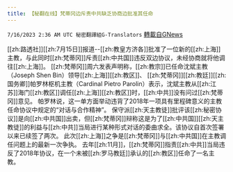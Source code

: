 ```yaml
---
title: 【秘翻在线】梵蒂冈边斥责中共缺乏协商边批准其任命
---
```

`7/16/2023 2:36 AM UTC 秘密翻譯組G-Translators` [轉載自GNews](https://gnews.org/articles/1463679)

[[zh:路透社]][[zh:7月15日]]报道--[[zh:教皇方济各]]批准了一位新的[[zh:上海]]主教，与此同时[[zh:梵蒂冈]]斥责[[zh:中共国]]违反双边协议，未经协商就将他调往[[zh:上海]]。
[[zh:梵蒂冈]]周六发表声明称，[[zh:教宗]]已任命沈斌主教（Joseph Shen Bin）领导[[zh:上海]][[zh:教区]]、
[[zh:梵蒂冈]][[zh:教廷]][[zh:国务卿]]帕罗林枢机主教（Cardinal Pietro Parolin）表示，沈斌主教从[[zh:江苏]]海门[[zh:教区]]调任[[zh:上海]][[zh:教区]]时，[[zh:中共]]没有问过[[zh:梵蒂冈]]意见。
帕罗林说，这一单方面举动违背了2018年一项具有里程碑意义的主教任命协议中规定的“对话与合作精神”。
保守派[[zh:天主教徒]]批评该[[zh:秘密协议]]是向[[zh:中共国]]出卖，但[[zh:梵蒂冈]]辩称这是为了[[zh:中共国]][[zh:天主教徒]]的利益与[[zh:中共]]当局进行某种形式对话的委曲求全。该协议自首次签署以来已续签了两次。
此次[[zh:上海]]之争是[[zh:梵蒂冈]]与[[zh:中共国]]在主教调任问题上的最新一次争执。
去年[[zh:11月]]，[[zh:梵蒂冈]]指责[[zh:中共]]当局违反了2018年协议，在一个未被[[zh:罗马教廷]]承认的[[zh:教区]]任命了一名主教。
